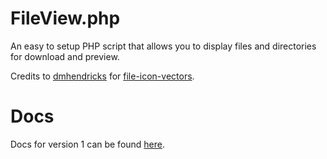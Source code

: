 # FileView.php

An easy to setup PHP script that allows you to display files and directories for download and preview.

Credits to [dmhendricks](https://github.com/dmhendricks) for [file-icon-vectors](https://github.com/dmhendricks/file-icon-vectors/tree/master).

# Docs

Docs for version 1 can be found [here](docs/v1.md).